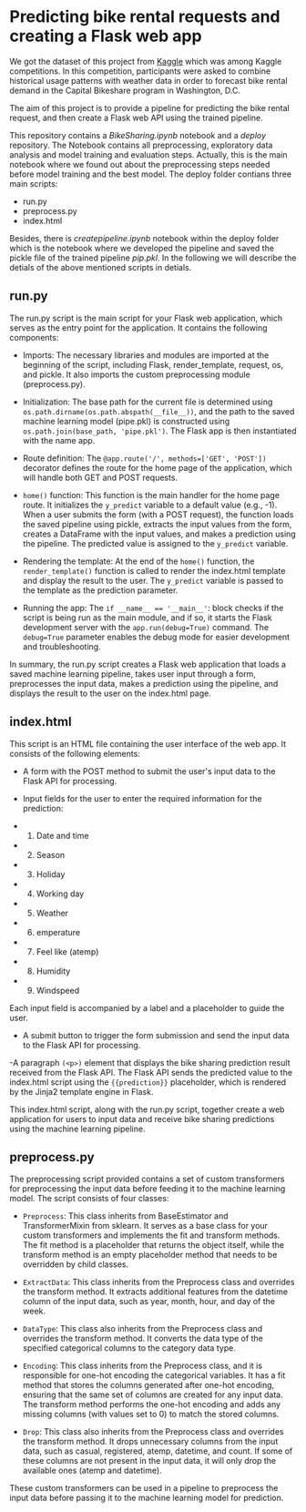 # Predicting bike rental requests and creating a Flask web app


We got the dataset  of this project from [Kaggle](https://www.kaggle.com/competitions/bike-sharing-demand/data?select=sampleSubmission.csv) which was among Kaggle
competitions. In this competition, participants were asked to combine historical usage patterns with weather data in order to forecast bike rental demand in the Capital Bikeshare program in Washington, D.C.

The aim of this project is to provide a pipeline for predicting the bike rental request, and then create a Flask web API using the trained pipeline.

This repository contains a *BikeSharing.ipynb* notebook and a *deploy* repository. The Notebook contains all preprocessing, exploratory data analysis and model training and evaluation steps. Actually, this is the main notebook where we found out about the preprocessing steps needed before model training and the best model. The deploy folder contians three main scripts:
- run.py
- preprocess.py
- index.html

Besides, there is *createpipeline.ipynb* notebook within the deploy folder which is the notebook where we developed the pipeline and saved the pickle file of the trained pipeline *pip.pkl*. In the following we will describe the detials of the above mentioned scripts in detials.

## run.py

The run.py script is the main script for your Flask web application, which serves as the entry point for the application. It contains the following components:

- Imports: The necessary libraries and modules are imported at the beginning of the script, including Flask, render_template, request, os, and pickle. 
It also imports the custom preprocessing module (preprocess.py).

- Initialization: The base path for the current file is determined using `os.path.dirname(os.path.abspath(__file__))`, and the path to the saved machine learning 
model (pipe.pkl) is constructed using `os.path.join(base_path, 'pipe.pkl')`. The Flask app is then instantiated with the name app.

- Route definition: The `@app.route('/', methods=['GET', 'POST'])` decorator defines the route for the home page of the application, which will handle both GET 
and POST requests.

- `home()` function: This function is the main handler for the home page route. It initializes the `y_predict` variable to a default value (e.g., -1). 
When a user submits the form (with a POST request), the function loads the saved pipeline using pickle, extracts the input values from the form, creates a DataFrame 
with the input values, and makes a prediction using the pipeline. The predicted value is assigned to the `y_predict` variable.

- Rendering the template: At the end of the `home()` function, the `render_template()` function is called to render the index.html template and display the result to
the user. The `y_predict` variable is passed to the template as the prediction parameter.

- Running the app: The `if __name__ == '__main__'`: block checks if the script is being run as the main module, and if so, it starts the Flask development server 
with the `app.run(debug=True)` command. The `debug=True` parameter enables the debug mode for easier development and troubleshooting.

In summary, the run.py script creates a Flask web application that loads a saved machine learning pipeline, takes user input through a form, preprocesses the input
data, makes a prediction using the pipeline, and displays the result to the user on the index.html page.

## index.html
This script is an HTML file containing the user interface of the web app. It consists of the following elements:

- A form with the POST method to submit the user's input data to the Flask API for processing.

- Input fields for the user to enter the required information for the prediction:

- 1. Date and time
- 2. Season
- 3. Holiday
- 4. Working day
- 5. Weather
- 6. emperature
- 7. Feel like (atemp)
- 8. Humidity
- 9. Windspeed

Each input field is accompanied by a label and a placeholder to guide the user.

- A submit button to trigger the form submission and send the input data to the Flask API for processing.

-A paragraph `(<p>)` element that displays the bike sharing prediction result received from the Flask API. The Flask API sends the predicted value to the
index.html script using the `{{prediction}}` placeholder, which is rendered by the Jinja2 template engine in Flask.

This index.html script, along with the run.py script, together create a web application for users to input data and receive bike sharing predictions 
using the machine learning pipeline.

## preprocess.py

The preprocessing script provided contains a set of custom transformers for preprocessing the input data before feeding it to the machine learning model. 
The script consists of four classes:

- `Preprocess`: This class inherits from BaseEstimator and TransformerMixin from sklearn. It serves as a base class for your custom transformers and implements the
fit and transform methods. The fit method is a placeholder that returns the object itself, while the transform method is an empty placeholder method that needs to be 
overridden by child classes.

- `ExtractData`: This class inherits from the Preprocess class and overrides the transform method. It extracts additional features from the datetime column of the 
input data, such as year, month, hour, and day of the week.

- `DataType`: This class also inherits from the Preprocess class and overrides the transform method. It converts the data type of the specified categorical columns to 
the category data type.

- `Encoding`: This class inherits from the Preprocess class, and it is responsible for one-hot encoding the categorical variables. It has a fit method that stores the
columns generated after one-hot encoding, ensuring that the same set of columns are created for any input data. The transform method performs the one-hot encoding
and adds any missing columns (with values set to 0) to match the stored columns.

- `Drop`: This class also inherits from the Preprocess class and overrides the transform method. It drops unnecessary columns from the input data, such as casual,
registered, atemp, datetime, and count. If some of these columns are not present in the input data, it will only drop the available ones (atemp and datetime).

These custom transformers can be used in a pipeline to preprocess the input data before passing it to the machine learning model for prediction.
